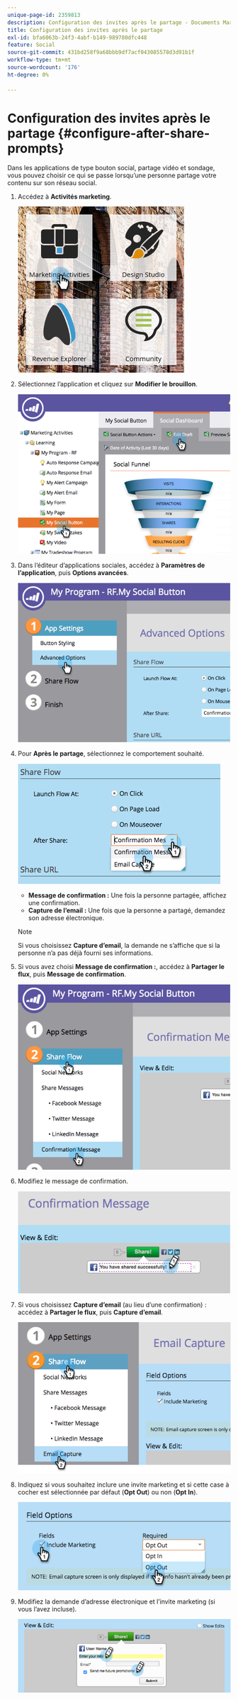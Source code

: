 ```yaml
---
unique-page-id: 2359813
description: Configuration des invites après le partage - Documents Marketo - Documentation du produit
title: Configuration des invites après le partage
exl-id: bfa6063b-24f3-4abf-b149-989780dfc448
feature: Social
source-git-commit: 431bd258f9a68bbb9df7acf043085578d3d91b1f
workflow-type: tm+mt
source-wordcount: '176'
ht-degree: 0%

---
```


# Configuration des invites après le partage {#configure-after-share-prompts}

Dans les applications de type bouton social, partage vidéo et sondage, vous pouvez choisir ce qui se passe lorsqu’une personne partage votre contenu sur son réseau social.

1. Accédez à **Activités marketing**.

   ![](assets/ma.png)

1. Sélectionnez l’application et cliquez sur **Modifier le brouillon**.

   ![](assets/image2015-4-21-12-3a1-3a11.png)

1. Dans l’éditeur d’applications sociales, accédez à **Paramètres de l’application**, puis **Options avancées**.

   ![](assets/image2015-4-21-12-3a10-3a54.png)

1. Pour **Après le partage**, sélectionnez le comportement souhaité.

   ![](assets/image2015-4-21-12-3a18-3a32.png)

   * **Message de confirmation :** Une fois la personne partagée, affichez une confirmation.
   * **Capture de l’email :** Une fois que la personne a partagé, demandez son adresse électronique.

   >[!NOTE]
   >
   >Si vous choisissez **Capture d’email**, la demande ne s’affiche que si la personne n’a pas déjà fourni ses informations.

1. Si vous avez choisi **Message de confirmation :**, accédez à **Partager le flux**, puis **Message de confirmation**.

   ![](assets/image2015-4-21-12-3a26-3a10.png)

1. Modifiez le message de confirmation.

   ![](assets/image2015-4-21-12-3a31-3a41.png)

1. Si vous choisissez **Capture d’email** (au lieu d’une confirmation) : accédez à **Partager le flux**, puis **Capture d’email**.

   ![](assets/image2015-4-21-12-3a46-3a15.png)

1. Indiquez si vous souhaitez inclure une invite marketing et si cette case à cocher est sélectionnée par défaut (**Opt Out**) ou non (**Opt In**).

   ![](assets/image2015-4-21-12-3a48-3a51.png)

1. Modifiez la demande d’adresse électronique et l’invite marketing (si vous l’avez incluse).

   ![](assets/image2015-4-21-12-3a52-3a49.png)
